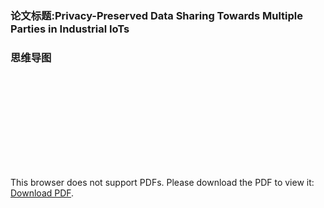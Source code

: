 
### 论文标题:Privacy-Preserved Data Sharing Towards Multiple Parties in Industrial IoTs

### 思维导图

<object data="/pdf/paper01.pdf" type="application/pdf" width="100%" height= "800px">
    <embed src="/pdf/paper01.pdf">
        <p>This browser does not support PDFs. Please download the PDF to view it:
        <a href="/pdf/paper01.pdf">Download PDF</a>.</p>
    </embed>
</object>